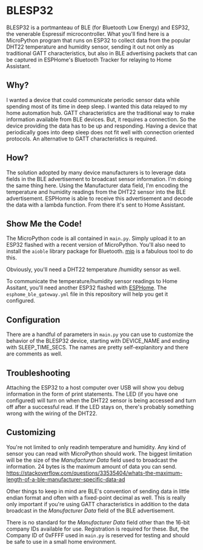# BLESP32
BLESP32 is a portmanteau of BLE (for Bluetooth Low Energy) and ESP32, the venerable Espressif microcontroller. What you'll find here is a MicroPython program that runs on ESP32 to collect data from the popular DHT22 temperature and humidity sensor, sending it out not only as traditional GATT characteristics, but also in BLE advertising packets that can be captured in ESPHome's Bluetooth Tracker for relaying to Home Assistant.

## Why?
I wanted a device that could communicate periodic sensor data while spending most of its time in deep sleep. I wanted this data relayed to my home automation hub. GATT characteristics are the traditional way to make information available from BLE devices. But, it requires a connection. So the device providing the data has to be up and responding. Having a device that periodically goes into deep sleep does not fit well with connection oriented protocols. An alternative to GATT characteristics is required.

## How?
The solution adopted by many device manufacturers is to leverage data fields in the BLE advertisement to broadcast sensor information. I'm doing the same thing here. Using the Manufacturer data field, I'm encoding the temperature and humidity readings from the DHT22 sensor into the BLE advertisement. ESPHome is able to receive this advertisement and decode the data with a lambda function. From there it's sent to Home Assistant.

## Show Me the Code!
The MicroPython code is all contained in `main.py`. Simply upload it to an ESP32 flashed with a recent version of MicroPython. You'll also need to install the `aioble` library package for Bluetooth. [mip](https://docs.micropython.org/en/latest/reference/packages.html) is a fabulous tool to do this.

Obviously, you'll need a DHT22 temperature /humidity sensor as well.

To communicate the temperature/humidity sensor readings to Home Assitant, you'll need another ESP32 flashed with [ESPHome](https://esphome.io/). The `esphome_ble_gateway.yml` file in this repository will help you get it configured.

## Configuration
There are a handful of parameters in `main.py` you can use to customize the behavior of the BLESP32 device, starting with DEVICE_NAME and ending with SLEEP_TIME_SECS. The names are pretty self-explanitory and there are comments as well.

## Troubleshooting
Attaching the ESP32 to a host computer over USB will show you debug information in the form of print statements. The LED (if you have one configured) will turn on when the DHT22 sensor is being accessed and turn off after a successful read. If the LED stays on, there's probably something wrong with the wiring of the DHT22.

## Customizing
You're not limited to only readinh temperature and humidity. Any kind of sensor you can read with MicroPython should work. The biggest limitation will be the size of the _Manufacturer Data_ field used to broadcast the information. 24 bytes is the maximum amount of data you can send. 
https://stackoverflow.com/questions/33535404/whats-the-maximum-length-of-a-ble-manufacturer-specific-data-ad

Other things to keep in mind are BLE's convention of sending data in little endian format and often with a fixed-point decimal as well. This is really only important if you're using GATT characteristics in addition to the data broadcast in the _Manufacturer Data_ field of the BLE advertisement.

There is no standard for the _Manufacturer Data_ field other than the 16-bit company IDs available for use. Registration is required for these. But, the Company ID of 0xFFFF used in `main.py` is reserved for testing and should be safe to use in a small home environment.
